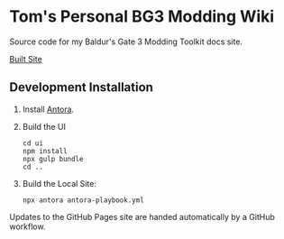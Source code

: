 # Tom's Personal BG3 Modding Wiki

Source code for my Baldur's Gate 3 Modding Toolkit docs site.

[Built Site](https://tom-bg3-modding.github.io/bg3-modding-guides/wiki/index.html)

## Development Installation

1. Install [Antora](https://docs.antora.org/antora/latest/install-and-run-quickstart/).
2. Build the UI
    ```
    cd ui
    npm install
    npx gulp bundle
    cd ..
    ```

3. Build the Local Site:
    ```
    npx antora antora-playbook.yml
    ```

Updates to the GitHub Pages site are handed automatically by a GitHub workflow.
